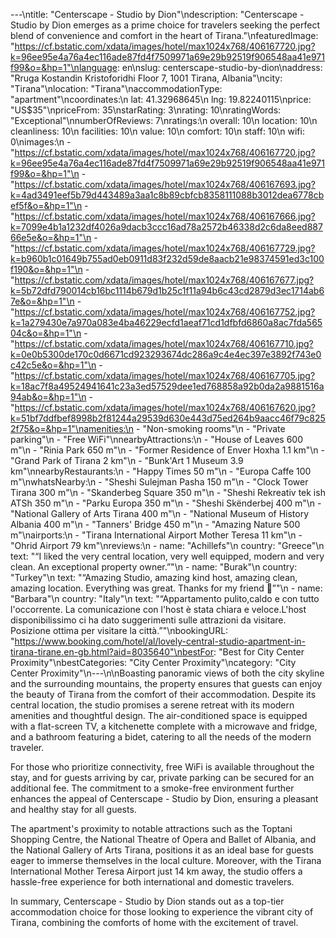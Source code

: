 ---\ntitle: "Centerscape - Studio by Dion"\ndescription: "Centerscape - Studio by Dion emerges as a prime choice for travelers seeking the perfect blend of convenience and comfort in the heart of Tirana."\nfeaturedImage: "https://cf.bstatic.com/xdata/images/hotel/max1024x768/406167720.jpg?k=96ee95e4a76a4ec116ade87fd4f7509971a69e29b92519f906548aa41e971f99&o=&hp=1"\nlanguage: en\nslug: centerscape-studio-by-dion\naddress: "Rruga Kostandin Kristoforidhi Floor 7, 1001 Tirana, Albania"\ncity: "Tirana"\nlocation: "Tirana"\naccommodationType: "apartment"\ncoordinates:\n  lat: 41.32968645\n  lng: 19.82240115\nprice: "US$35"\npriceFrom: 35\nstarRating: 3\nrating: 10\nratingWords: "Exceptional"\nnumberOfReviews: 7\nratings:\n  overall: 10\n  location: 10\n  cleanliness: 10\n  facilities: 10\n  value: 10\n  comfort: 10\n  staff: 10\n  wifi: 0\nimages:\n  - "https://cf.bstatic.com/xdata/images/hotel/max1024x768/406167720.jpg?k=96ee95e4a76a4ec116ade87fd4f7509971a69e29b92519f906548aa41e971f99&o=&hp=1"\n  - "https://cf.bstatic.com/xdata/images/hotel/max1024x768/406167693.jpg?k=4ad3491eef5b79d443489a3aa1c8b89cbfcb8358111088b3012dea6778cbef5f&o=&hp=1"\n  - "https://cf.bstatic.com/xdata/images/hotel/max1024x768/406167666.jpg?k=7099e4b1a1232df4026a9dacb3ccc16ad78a2572b46338d2c6da8eed88766e5e&o=&hp=1"\n  - "https://cf.bstatic.com/xdata/images/hotel/max1024x768/406167729.jpg?k=b960b1c01649b755ad0eb0911d83f232d59de8aacb21e98374591ed3c100f190&o=&hp=1"\n  - "https://cf.bstatic.com/xdata/images/hotel/max1024x768/406167677.jpg?k=5b72dfd790014cb16bc1114b679d1b25c1f11a94b6c43cd2879d3ec1714ab67e&o=&hp=1"\n  - "https://cf.bstatic.com/xdata/images/hotel/max1024x768/406167752.jpg?k=1a279430e7a970a083e4ba46229ecfd1aeaf71cd1dfbfd6860a8ac7fda56504c&o=&hp=1"\n  - "https://cf.bstatic.com/xdata/images/hotel/max1024x768/406167710.jpg?k=0e0b5300de170c0d6671cd923293674dc286a9c4e4ec397e3892f743e0c42c5e&o=&hp=1"\n  - "https://cf.bstatic.com/xdata/images/hotel/max1024x768/406167705.jpg?k=18ac7f8a49524941641c23a3ed57529dee1ed768858a92b0da2a9881516a94ab&o=&hp=1"\n  - "https://cf.bstatic.com/xdata/images/hotel/max1024x768/406167620.jpg?k=51bf7ddfbef8998b2f81244a29539d630e443d75ed264b9aacc46f79c8252f75&o=&hp=1"\namenities:\n  - "Non-smoking rooms"\n  - "Private parking"\n  - "Free WiFi"\nnearbyAttractions:\n  - "House of Leaves 600 m"\n  - "Rinia Park 650 m"\n  - "Former Residence of Enver Hoxha 1.1 km"\n  - "Grand Park of Tirana 2 km"\n  - "Bunk'Art 1 Museum 3.9 km"\nnearbyRestaurants:\n  - "Happy Times 50 m"\n  - "Europa Caffe 100 m"\nwhatsNearby:\n  - "Sheshi Sulejman Pasha 150 m"\n  - "Clock Tower Tirana 300 m"\n  - "Skanderbeg Square 350 m"\n  - "Sheshi Rekreativ tek ish ATSh 350 m"\n  - "Parku Europa 350 m"\n  - "Sheshi Skënderbej 400 m"\n  - "National Gallery of Arts Tirana 400 m"\n  - "National Museum of History Albania 400 m"\n  - "Tanners' Bridge 450 m"\n  - "Amazing Nature 500 m"\nairports:\n  - "Tirana International Airport Mother Teresa 11 km"\n  - "Ohrid Airport 79 km"\nreviews:\n  - name: "Achillefs"\n    country: "Greece"\n    text: "“I liked the very central location, very well equipped, modern and very clean. An exceptional property owner.”"\n  - name: "Burak"\n    country: "Turkey"\n    text: "“Amazing Studio, amazing kind host, amazing clean, amazing location. Everything was great. Thanks for my friend 🥰”"\n  - name: "Barbara"\n    country: "Italy"\n    text: "“Appartamento pulito,caldo e con tutto l'occorrente. La comunicazione con l'host è stata chiara e veloce.L'host disponibilissimo ci ha dato suggerimenti sulle attrazioni da visitare. Posizione ottima per visitare la città.”"\nbookingURL: "https://www.booking.com/hotel/al/lovely-central-studio-apartment-in-tirana-tirane.en-gb.html?aid=8035640"\nbestFor: "Best for City Center Proximity"\nbestCategories: "City Center Proximity"\ncategory: "City Center Proximity"\n---\n\nBoasting panoramic views of both the city skyline and the surrounding mountains, the property ensures that guests can enjoy the beauty of Tirana from the comfort of their accommodation. Despite its central location, the studio promises a serene retreat with its modern amenities and thoughtful design. The air-conditioned space is equipped with a flat-screen TV, a kitchenette complete with a microwave and fridge, and a bathroom featuring a bidet, catering to all the needs of the modern traveler.

For those who prioritize connectivity, free WiFi is available throughout the stay, and for guests arriving by car, private parking can be secured for an additional fee. The commitment to a smoke-free environment further enhances the appeal of Centerscape - Studio by Dion, ensuring a pleasant and healthy stay for all guests.

The apartment's proximity to notable attractions such as the Toptani Shopping Centre, the National Theatre of Opera and Ballet of Albania, and the National Gallery of Arts Tirana, positions it as an ideal base for guests eager to immerse themselves in the local culture. Moreover, with the Tirana International Mother Teresa Airport just 14 km away, the studio offers a hassle-free experience for both international and domestic travelers.

In summary, Centerscape - Studio by Dion stands out as a top-tier accommodation choice for those looking to experience the vibrant city of Tirana, combining the comforts of home with the excitement of travel.